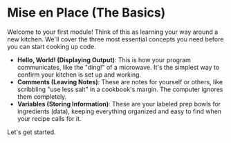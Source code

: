 # Mise en Place (The Basics)

Welcome to your first module\! Think of this as learning your way around a new kitchen. We'll cover the three most essential concepts you need before you can start cooking up code.

* **Hello, World\! (Displaying Output)**: This is how your program communicates, like the "ding\!" of a microwave. It's the simplest way to confirm your kitchen is set up and working.
* **Comments (Leaving Notes)**: These are notes for yourself or others, like scribbling "use less salt" in a cookbook's margin. The computer ignores them completely.
* **Variables (Storing Information)**: These are your labeled prep bowls for ingredients (data), keeping everything organized and easy to find when your recipe calls for it.

Let's get started.
